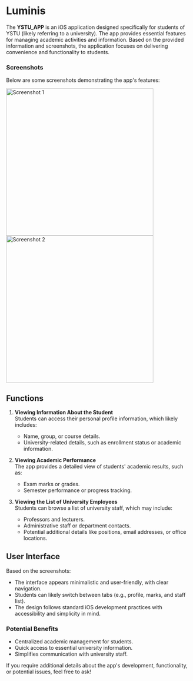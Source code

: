  
# Luminis

The **YSTU_APP** is an iOS application designed specifically for students of YSTU (likely referring to a university). The app provides essential features for managing academic activities and information. Based on the provided information and screenshots, the application focuses on delivering convenience and functionality to students.
  
### Screenshots  
Below are some screenshots demonstrating the app's features:  

<img src="https://github.com/user-attachments/assets/16f238d7-b43f-4dc8-ad1f-2017b99e5e95" alt="Screenshot 1" width="400">
<img src="https://github.com/user-attachments/assets/9fd46744-ec66-4672-9dec-2453610d04e0" alt="Screenshot 2" width="400">

## **Functions**

1. **Viewing Information About the Student**  
   Students can access their personal profile information, which likely includes:
   - Name, group, or course details.
   - University-related details, such as enrollment status or academic information.

2. **Viewing Academic Performance**  
   The app provides a detailed view of students' academic results, such as:
   - Exam marks or grades.
   - Semester performance or progress tracking.

3. **Viewing the List of University Employees**  
   Students can browse a list of university staff, which may include:
   - Professors and lecturers.
   - Administrative staff or department contacts.
   - Potential additional details like positions, email addresses, or office locations.

## **User Interface**
Based on the screenshots:
- The interface appears minimalistic and user-friendly, with clear navigation.
- Students can likely switch between tabs (e.g., profile, marks, and staff list).
- The design follows standard iOS development practices with accessibility and simplicity in mind.

### **Potential Benefits**
- Centralized academic management for students.
- Quick access to essential university information.
- Simplifies communication with university staff.

If you require additional details about the app's development, functionality, or potential issues, feel free to ask!


